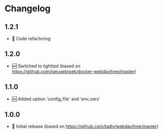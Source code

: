 # Changelog

## 1.2.1

* 🧰 Code refactoring

## 1.2.0

* 🆕 Switched to lighttpd (based on https://github.com/jgeusebroek/docker-webdav/tree/master)  

## 1.1.0

* 🆕 Added option 'config_file' and 'env_vars'  

## 1.0.0

* 🎉 Initial release (based on https://github.com/tadly/webdav/tree/master)  